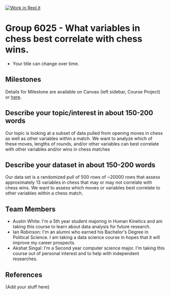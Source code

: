 [![Work in Repl.it](https://classroom.github.com/assets/work-in-replit-14baed9a392b3a25080506f3b7b6d57f295ec2978f6f33ec97e36a161684cbe9.svg)](https://classroom.github.com/online_ide?assignment_repo_id=313830&assignment_repo_type=GroupAssignmentRepo)
# Group 6025 - What variables in chess best correlate with chess wins.

- Your title can change over time.

## Milestones

Details for Milestone are available on Canvas (left sidebar, Course Project) or [here](https://firas.moosvi.com/courses/data301/project/milestone01.html).

## Describe your topic/interest in about 150-200 words

Our topic is looking at a subset of data pulled from opening moves in chess as well as other variables within a match. We want to analyze which of these moves, lengths of rounds, and/or other variables can best correlate with other variables and/or wins in chess matches

## Describe your dataset in about 150-200 words

Our data set is a randomized pull of 500 rows of ~20000 rows that assess approximately 13 variables in chess that may or may not correlate with chess wins. We want to assess which moves or variables best correlate to other variables within a chess match.

## Team Members

- Austin White: I'm a 5th year student majoring in Human Kinetics and am taking this course to learn about data analysis for future research.
- Ian Robinson: I'm an alumni who earned his Bachelor's Degree in Political Science. I am taking a data science course in hopes that it will improve my career prospects. 
- Akshat Singal: I'm a Second year computer science major. I'm taking this course out of personal interest and to help with independent researches. 

## References

{Add your stuff here}
